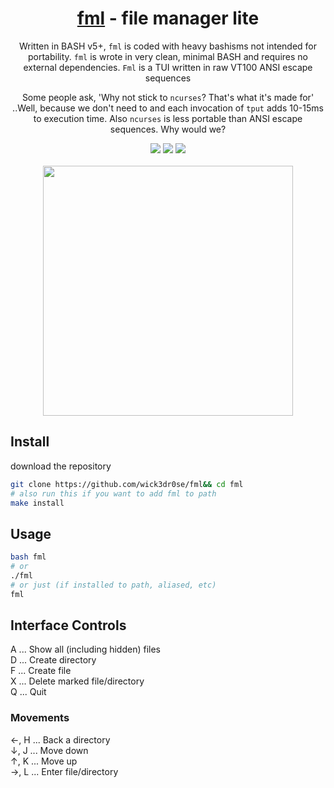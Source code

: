 <div align="center">
<h1><a href="https://github.com/wick3dr0se/fml">fml</a> - file manager lite</h1>
<p>Written in BASH v5+, <code>fml</code> is coded with heavy bashisms not intended for portability. <code>fml</code> is wrote in very clean, minimal BASH and requires no external dependencies. <code>Fml</code> is a TUI written in raw VT100 ANSI escape sequences

Some people ask, 'Why not stick to `ncurses`? That's what it's made for' ..Well, because we don't need to and each invocation of `tput` adds 10-15ms to execution time. Also `ncurses` is less portable than ANSI escape sequences. Why would we?</p>

<img src="https://shields.io/badge/made-with%20%20bash-green?style=flat-square&color=d5c4a1&labelColor=1d2021&logo=gnu-bash">
<img src=https://img.shields.io/badge/Maintained%3F-yes-green.svg></img>  
<a href="https://discord.gg/W4mQqNnfSq">
<img src="https://discordapp.com/api/guilds/913584348937207839/widget.png?style=shield"/></a>
<br>
<br>
<img width="400" src="https://github.com/wick3dr0se/fml/blob/main/fml.gif?raw=true">
</div>

## Install
download the repository

```bash
git clone https://github.com/wick3dr0se/fml&& cd fml
# also run this if you want to add fml to path
make install
```

## Usage
```bash
bash fml
# or
./fml
# or just (if installed to path, aliased, etc)
fml
```

## Interface Controls
A   ...   Show all (including hidden) files   
D   ...   Create directory   
F   ...   Create file  
X   ...   Delete marked file/directory  
Q   ...   Quit

### Movements
←, H   ...   Back a directory  
↓, J   ...   Move down  
↑, K   ...   Move up  
→, L   ...   Enter file/directory
